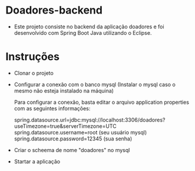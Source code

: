 # Doadores-backend

- Este projeto consiste no backend da aplicação doadores e foi desenvolvido com Spring Boot Java utilizando o Eclipse.

# Instruções

- Clonar o projeto
- Configurar a conexão com o banco mysql (Instalar o mysql caso o mesmo não esteja instalado na máquina)
  
  Para configurar a conexão, basta editar o arquivo application properties com as seguintes informações:
   
   spring.datasource.url=jdbc:mysql://localhost:3306/doadores?useTimezone=true&serverTimezone=UTC
   spring.datasource.username=root (seu usuário mysql)
   spring.datasource.password=12345 (sua senha)
   
- Criar o scheema de nome "doadores" no mysql
- Startar a aplicação
